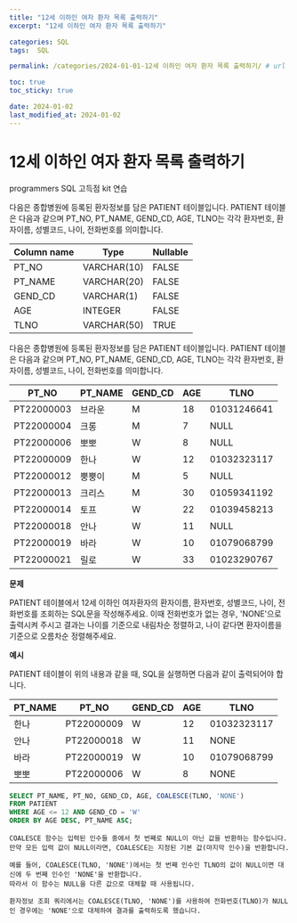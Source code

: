 ```yaml
---
title: "12세 이하인 여자 환자 목록 출력하기"
excerpt: "12세 이하인 여자 환자 목록 출력하기"

categories: SQL
tags:  SQL

permalink: /categories/2024-01-01-12세 이하인 여자 환자 목록 출력하기/ # url

toc: true
toc_sticky: true

date: 2024-01-02
last_modified_at: 2024-01-02
---
```


# 12세 이하인 여자 환자 목록 출력하기
programmers SQL 고득점 kit 연습

다음은 종합병원에 등록된 환자정보를 담은 PATIENT 테이블입니다.
PATIENT 테이블은 다음과 같으며 PT_NO, PT_NAME, GEND_CD, AGE, TLNO는 각각 환자번호, 환자이름, 성별코드, 나이, 전화번호를 의미합니다.

| Column name | Type         | Nullable |
|-------------|--------------|----------|
| PT_NO       | VARCHAR(10)  | FALSE    |
| PT_NAME     | VARCHAR(20)  | FALSE    |
| GEND_CD     | VARCHAR(1)   | FALSE    |
| AGE         | INTEGER      | FALSE    |
| TLNO        | VARCHAR(50)  | TRUE     |


다음은 종합병원에 등록된 환자정보를 담은 PATIENT 테이블입니다.
PATIENT 테이블은 다음과 같으며 PT_NO, PT_NAME, GEND_CD, AGE, TLNO는 각각 환자번호, 환자이름, 성별코드, 나이, 전화번호를 의미합니다.

| PT_NO       | PT_NAME | GEND_CD | AGE | TLNO          |
|-------------|---------|---------|-----|---------------|
| PT22000003  | 브라운   | M       | 18  | 01031246641   |
| PT22000004  | 크롱     | M       | 7   | NULL          |
| PT22000006  | 뽀뽀     | W       | 8   | NULL          |
| PT22000009  | 한나     | W       | 12  | 01032323117   |
| PT22000012  | 뿡뿡이   | M       | 5   | NULL          |
| PT22000013  | 크리스   | M       | 30  | 01059341192   |
| PT22000014  | 토프     | W       | 22  | 01039458213   |
| PT22000018  | 안나     | W       | 11  | NULL          |
| PT22000019  | 바라     | W       | 10  | 01079068799   |
| PT22000021  | 릴로     | W       | 33  | 01023290767   |

**문제**

PATIENT 테이블에서 12세 이하인 여자환자의 환자이름, 환자번호, 성별코드, 나이, 전화번호를 조회하는 SQL문을 작성해주세요. 
이때 전화번호가 없는 경우, 'NONE'으로 출력시켜 주시고 결과는 나이를 기준으로 내림차순 정렬하고, 나이 같다면 환자이름을 기준으로 오름차순 정렬해주세요.

**예시**

PATIENT 테이블이 위의 내용과 같을 때, SQL을 실행하면 다음과 같이 출력되어야 합니다.

| PT_NAME | PT_NO      | GEND_CD | AGE | TLNO          |
|---------|------------|---------|-----|---------------|
| 한나    | PT22000009 | W       | 12  | 01032323117   |
| 안나    | PT22000018 | W       | 11  | NONE          |
| 바라    | PT22000019 | W       | 10  | 01079068799   |
| 뽀뽀    | PT22000006 | W       | 8   | NONE          |

```sql
SELECT PT_NAME, PT_NO, GEND_CD, AGE, COALESCE(TLNO, 'NONE')
FROM PATIENT 
WHERE AGE <= 12 AND GEND_CD = 'W'
ORDER BY AGE DESC, PT_NAME ASC;
```

```
COALESCE 함수는 입력된 인수들 중에서 첫 번째로 NULL이 아닌 값을 반환하는 함수입니다.
만약 모든 입력 값이 NULL이라면, COALESCE는 지정된 기본 값(마지막 인수)을 반환합니다.

예를 들어, COALESCE(TLNO, 'NONE')에서는 첫 번째 인수인 TLNO의 값이 NULL이면 대신에 두 번째 인수인 'NONE'을 반환합니다.
따라서 이 함수는 NULL을 다른 값으로 대체할 때 사용됩니다.

환자정보 조회 쿼리에서는 COALESCE(TLNO, 'NONE')를 사용하여 전화번호(TLNO)가 NULL인 경우에는 'NONE'으로 대체하여 결과를 출력하도록 했습니다.
```
